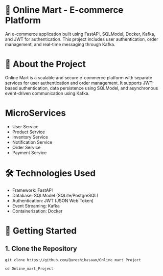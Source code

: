 # 🛒 Online Mart - E-commerce Platform

An e-commerce application built using FastAPI, SQLModel, Docker, Kafka, and JWT for authentication. This project includes user authentication, order management, and real-time messaging through Kafka.


# 📖 About the Project

Online Mart is a scalable and secure e-commerce platform with separate services for user authentication and order management. It supports JWT-based authentication, data persistence using SQLModel, and asynchronous event-driven communication using Kafka.

# MicroServices 

- User Service
- Product Service
- Inventory Service 
- Notification Service 
- Order Service 
- Payment Service 

# 🛠️ Technologies Used

- Framework: FastAPI
- Database: SQLModel (SQLite/PostgreSQL)
- Authentication: JWT (JSON Web Token)
- Event Streaming: Kafka
- Containerization: Docker

# 🚀 Getting Started
## 1. Clone the Repository
 
``` git clone https://github.com/Qureshihasaan/Online_mart_Project ```

``` cd Online_mart_Project ```